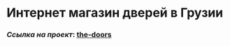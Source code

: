 # Интернет магазин дверей в Грузии

### _Ссылка на проект_: [the-doors](https://iharrubanik.github.io/biport)
